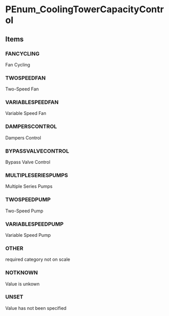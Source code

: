 # PEnum_CoolingTowerCapacityControl

## Items

### FANCYCLING
Fan Cycling

### TWOSPEEDFAN
Two-Speed Fan

### VARIABLESPEEDFAN
Variable Speed Fan

### DAMPERSCONTROL
Dampers Control

### BYPASSVALVECONTROL
Bypass Valve Control

### MULTIPLESERIESPUMPS
Multiple Series Pumps

### TWOSPEEDPUMP
Two-Speed Pump

### VARIABLESPEEDPUMP
Variable Speed Pump

### OTHER
required category not on scale

### NOTKNOWN
Value is unkown

### UNSET
Value has not been specified
